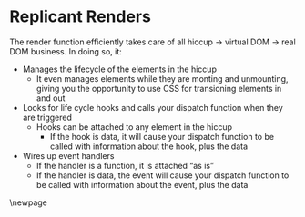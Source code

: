 # Replicant Renders

The render function efficiently takes care of all hiccup -> virtual DOM -> real DOM business. In doing so, it:

* Manages the lifecycle of the elements in the hiccup
  * It even manages elements while they are monting and unmounting, giving you the opportunity to use CSS for transioning elements in and out
* Looks for life cycle hooks and calls your dispatch function when they are triggered
  * Hooks can be attached to any element in the hiccup
    * If the hook is data, it will cause your dispatch function to be called with information about the hook, plus the data
* Wires up event handlers
  * If the handler is a function, it is attached “as is”
  * If the handler is data, the event will cause your dispatch function to be called with information about the event, plus the data

\newpage